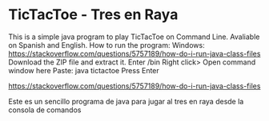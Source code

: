 # TicTacToe - Tres en Raya
This is a simple java program to play TicTacToe on Command Line. Avaliable on Spanish and English. How to run the program:
  Windows: https://stackoverflow.com/questions/5757189/how-do-i-run-java-class-files
    Download the ZIP file and extract it.
		Enter /bin
    Right click> Open command window here
    Paste: java tictactoe
    Press Enter
  
  https://stackoverflow.com/questions/5757189/how-do-i-run-java-class-files


Este es un sencillo programa de java para jugar al tres en raya desde la consola de comandos
